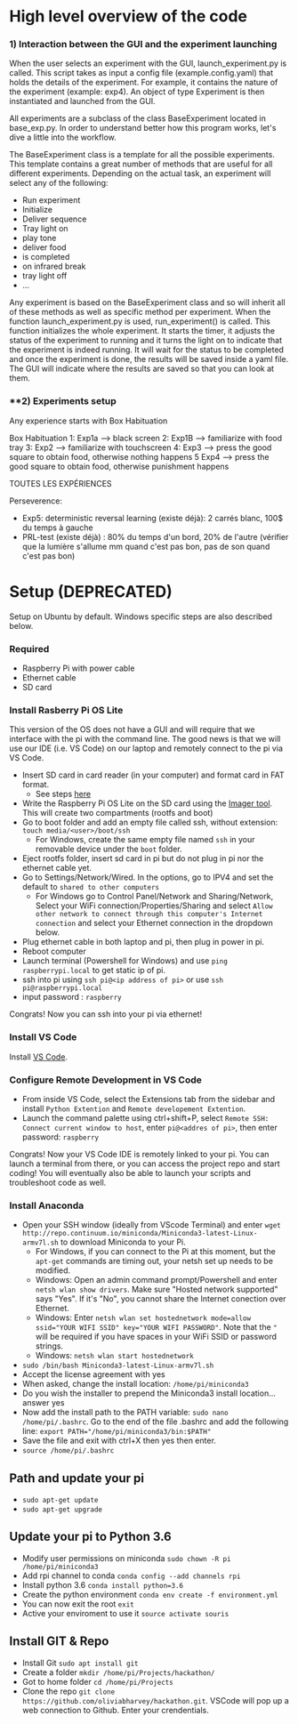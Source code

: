# High level overview of the code

### **1) Interaction between the GUI and the experiment launching**

When the user selects an experiment with the GUI, launch_experiment.py is called. This script takes as input
a config file (example.config.yaml) that holds the details of the experiment. For example, it contains the nature of the experiment (example: exp4). 
An object of type Experiment is then instantiated and launched from the GUI.

All experiments are a subclass of the class BaseExperiment located in base_exp.py. In order to understand better how this program works, let's dive a little into the workflow.

The BaseExperiment class is a template for all the possible experiments. This template contains a great number of methods that are useful for all different experiments. Depending on the actual task, an experiment will select any of the following:
  - Run experiment
  - Initialize
  - Deliver sequence
  - Tray light on
  - play tone
  - deliver food
  - is completed
  - on infrared break
  - tray light off
  - ...

Any experiment is based on the BaseExperiment class and so will inherit all of these methods as well as specific method per experiment. When the function launch_experiment.py is used, run_experiment() is called. This function initializes the whole experiment. It starts the timer, it adjusts the status of the experiment to running and it turns the light on to indicate that the experiment is indeed running. It will wait for the status to be completed and once the experiment is done, the results will be saved inside a yaml file. The GUI will indicate where the results are saved so that you can look at them.

### **2) Experiments setup

Any experience starts with Box Habituation

Box Habituation
 1: Exp1a --> black screen
 2: Exp1B --> familiarize with food tray
 3: Exp2 --> familiarize with touchscreen
 4: Exp3 --> press the good square to obtain food, otherwise nothing happens
 5 Exp4 --> press the good square to obtain food, otherwise punishment happens


TOUTES LES EXPÉRIENCES
 
Perseverence:

- Exp5: deterministic reversal learning (existe déjà): 2 carrés blanc, 100$ du temps à gauche
- PRL-test (existe déjà) : 80% du temps d'un bord, 20% de l'autre (vérifier que la lumière s'allume mm quand c'est pas bon, pas de son quand c'est pas bon)



# Setup (DEPRECATED)
Setup on Ubuntu by default. Windows specific steps are also described below.

### **Required**
* Raspberry Pi with power cable
* Ethernet cable
* SD card

### **Install Rasberry Pi OS Lite**
This version of the OS does not have a GUI and will require that we interface with the pi with the command line. The good news is that we will use our IDE (i.e. VS Code) on our laptop and remotely connect to the pi via VS Code.

* Insert SD card in card reader (in your computer) and format card in FAT format.
  - See steps [here](https://www.techwalla.com/articles/format-sd-card-fat)
* Write the Raspberry Pi OS Lite on the SD card using the [Imager tool](https://www.raspberrypi.com/software/). This will create two compartments (rootfs and boot)
* Go to boot folder and add an empty file called ssh, without extension:  `touch media/<user>/boot/ssh`
  - For Windows, create the same empty file named `ssh` in your removable device under the `boot` folder.
* Eject rootfs folder, insert sd card in pi but do not plug in pi nor the ethernet cable yet. 
* Go to Settings/Network/Wired. In the options, go to IPV4 and set the default to `shared to other computers`
  - For Windows go to Control Panel/Network and Sharing/Network, Select your WiFi connection/Properties/Sharing and select `Allow other network to connect through this computer's Internet connection` and select your Ethernet connection in the dropdown below.
* Plug ethernet cable in both laptop and pi, then plug in power in pi.
* Reboot computer
* Launch terminal (Powershell for Windows) and use `ping raspberrypi.local` to get static ip of pi. 
* ssh into pi using `ssh pi@<ip address of pi>` or use `ssh pi@raspberrypi.local`
* input password : `raspberry`

Congrats! Now you can ssh into your pi via ethernet!

### **Install VS Code**
Install [VS Code](https://code.visualstudio.com/Download?WT.mc_id=academic-11397-jabenn).

### **Configure Remote Development in VS Code**
* From inside VS Code, select the Extensions tab from the sidebar and install `Python Extention` and `Remote developement Extention`. 
* Launch the command palette using ctrl+shift+P, select `Remote SSH: Connect current window to host`, enter `pi@<addres of pi>`, then enter password: `raspberry`

Congrats! Now your VS Code IDE is remotely linked to your pi. You can launch a terminal from there, or you can access the project repo and start coding! You will eventually also be able to launch your scripts and troubleshoot code as well. 

### **Install Anaconda**
* Open your SSH window (ideally from VScode Terminal) and enter `wget http://repo.continuum.io/miniconda/Miniconda3-latest-Linux-armv7l.sh` to download Miniconda to your Pi.
  - For Windows, if you can connect to the Pi at this moment, but the `apt-get` commands are timing out, your netsh set up needs to be modified.
  - Windows: Open an admin command prompt/Powershell and enter `netsh wlan show drivers`. Make sure "Hosted network supported" says "Yes". If it's "No", you cannot share the Internet conection over Ethernet.
  - Windows: Enter `netsh wlan set hostednetwork mode=allow ssid="YOUR WIFI SSID" key="YOUR WIFI PASSWORD"`. Note that the `"` will be required if you have spaces in your WiFi SSID or password strings.
  - Windows: `netsh wlan start hostednetwork`
* `sudo /bin/bash Miniconda3-latest-Linux-armv7l.sh`
* Accept the license agreement with yes
* When asked, change the install location: `/home/pi/miniconda3`
* Do you wish the installer to prepend the Miniconda3 install location... answer yes
* Now add the install path to the PATH variable: `sudo nano /home/pi/.bashrc`. Go to the end of the file .bashrc and add the following line: `export PATH="/home/pi/miniconda3/bin:$PATH"`
* Save the file and exit with ctrl+X then yes then enter. 
* `source /home/pi/.bashrc`

## Path and update your pi
* `sudo apt-get update`
* `sudo apt-get upgrade`

## Update your pi to Python 3.6
* Modify user permissions on miniconda `sudo chown -R pi /home/pi/miniconda3`
* Add rpi channel to conda `conda config --add channels rpi`
* Install python 3.6 `conda install python=3.6`
* Create the python environment `conda env create -f environment.yml`
* You can now exit the root `exit`
* Active your enviroment to use it `source activate souris`

## Install GIT & Repo
* Install Git `sudo apt install git`
* Create a folder `mkdir /home/pi/Projects/hackathon/`
* Got to home folder `cd /home/pi/Projects`
* Clone the repo `git clone https://github.com/oliviabharvey/hackathon.git`. VSCode will pop up a web connection to Github. Enter your crendentials.
